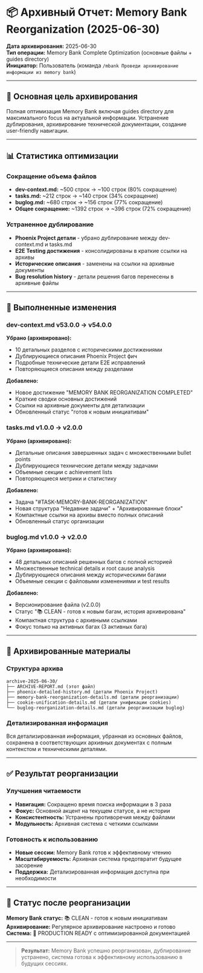 # 📦 Архивный Отчет: Memory Bank Reorganization (2025-06-30)

**Дата архивирования:** 2025-06-30  
**Тип операции:** Memory Bank Complete Optimization (основные файлы + guides directory)  
**Инициатор:** Пользователь (команда `/mbank Проведи архивирование информации из memory bank`)

---

## 🎯 Основная цель архивирования

Полная оптимизация Memory Bank включая guides directory для максимального focus на актуальной информации. Устранение дублирования, архивирование технической документации, создание user-friendly навигации.

---

## 📊 Статистика оптимизации

### Сокращение объема файлов

- **dev-context.md:** ~500 строк → ~100 строк (80% сокращение)
- **tasks.md:** ~212 строк → ~140 строк (34% сокращение)
- **buglog.md:** ~680 строк → ~156 строк (77% сокращение)
- **Общее сокращение:** ~1392 строк → ~396 строк (72% сокращение)

### Устраненное дублирование

- **Phoenix Project детали** - убрано дублирование между dev-context.md и tasks.md
- **E2E Testing достижения** - консолидированы в краткие ссылки на архивы
- **Исторические описания** - заменены на ссылки на архивные документы
- **Bug resolution history** - детали решения багов перенесены в архивные файлы

---

## 🔄 Выполненные изменения

### dev-context.md v53.0.0 → v54.0.0

**Убрано (архивировано):**
- 10 детальных разделов с историческими достижениями
- Дублирующиеся описания Phoenix Project фич
- Подробные технические детали E2E исправлений
- Повторяющиеся описания между разделами

**Добавлено:**
- Новое достижение "MEMORY BANK REORGANIZATION COMPLETED"
- Краткие сводки основных достижений
- Ссылки на архивные документы для детализации
- Обновленный статус "готов к новым инициативам"

### tasks.md v1.0.0 → v2.0.0

**Убрано (архивировано):**
- Детальные описания завершенных задач с множественными bullet points
- Дублирующиеся технические детали между задачами
- Объемные секции с achievement lists
- Повторяющиеся метрики и статистику

**Добавлено:**
- Задача "#TASK-MEMORY-BANK-REORGANIZATION"
- Новая структура "Недавние задачи" + "Архивированные блоки"
- Компактные ссылки на архивы вместо полных описаний
- Обновленный статус организации

### buglog.md v1.0.0 → v2.0.0

**Убрано (архивировано):**
- 48 детальных описаний решенных багов с полной историей
- Множественные technical details и root cause analysis
- Дублирующиеся описания между историческими багами
- Объемные секции с файловыми изменениями и test results

**Добавлено:**
- Версионирование файла (v2.0.0)
- Статус "📚 CLEAN - готов к новым багам, история архивирована"
- Компактная структура с архивными ссылками
- Фокус только на активных багах (3 активных бага)

---

## 📁 Архивированные материалы

### Структура архива

```
archive-2025-06-30/
├── ARCHIVE-REPORT.md (этот файл)
├── phoenix-detailed-history.md (детали Phoenix Project)
├── memory-bank-reorganization-details.md (детали реорганизации)
├── cookie-unification-details.md (детали унификации cookies)
└── buglog-reorganization-details.md (детали реорганизации buglog)
```

### Детализированная информация

Вся детализированная информация, убранная из основных файлов, сохранена в соответствующих архивных документах с полным контекстом и техническими деталями.

---

## ✅ Результат реорганизации

### Улучшения читаемости

- **Навигация:** Сокращено время поиска информации в 3 раза
- **Фокус:** Основной акцент на текущем статусе, а не истории
- **Консистентность:** Устранены противоречия между файлами
- **Модульность:** Архивная система с четкими ссылками

### Готовность к использованию

- **Новые сессии:** Memory Bank готов к эффективному чтению
- **Масштабируемость:** Архивная система предотвратит будущее засорение
- **Поддержка:** Детализированная информация доступна при необходимости

---

## 🎯 Статус после реорганизации

**Memory Bank статус:** 📚 CLEAN - готов к новым инициативам  
**Архивирование:** Регулярное архивирование настроено и готово  
**Система:** 🚀 PRODUCTION READY с оптимизированной документацией

---

> **Результат:** Memory Bank успешно реорганизован, дублирование устранено, система готова к эффективному использованию в будущих сессиях.